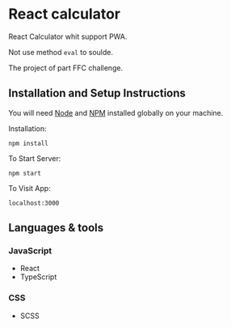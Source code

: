 # React calculator

React Calculator whit support PWA.

Not use method `eval` to soulde.

The project of part FFC challenge.

## Installation and Setup Instructions

You will need [Node](http://nodejs.org/) and [NPM](https://npmjs.org/) installed globally on your machine.

Installation:

`npm install`

To Start Server:

`npm start`

To Visit App:

`localhost:3000`

## Languages & tools

### JavaScript

- React
- TypeScript

### CSS

- SCSS
